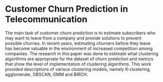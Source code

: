 # Customer Churn Prediction in Telecommunication
 The main task of customer churn prediction is to estimate subscribers who may want to leave from a company and provide solutions to prevent possible churnes. In recent years, estimating churners before they leave has become valuable in the environment of increased competition among companies. The research in this paper was done to estimate what clustering algorithms are appropriate for the dataset of churn prediction and metrics that show the level of implementation of clustering algorithms.
This work provided descriptions of various
clustering models, namely K-clustering, agglomerate, DBSCAN, GMM and BIRCH.